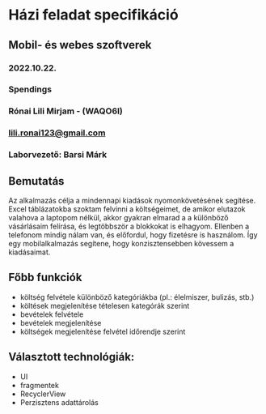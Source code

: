 # Házi feladat specifikáció

## Mobil- és webes szoftverek
### 2022.10.22.
### Spendings
### Rónai Lili Mirjam - (WAQO6I)
### lili.ronai123@gmail.com
### Laborvezető: Barsi Márk

## Bemutatás

Az alkalmazás célja a mindennapi kiadások nyomonkövetésének segítése. Excel táblázatokba szoktam felvinni a költségeimet, de amikor elutazok valahova a laptopom nélkül, akkor gyakran elmarad a a különböző vásárlásaim felírása, és legtöbbször a blokkokat is elhagyom. Ellenben a telefonom mindig nálam van, és előfordul, hogy fizetésre is használom. Így egy mobilalkalmazás segítene, hogy konzisztensebben kövessem a kiadásaimat.

## Főbb funkciók

- költség felvétele különböző kategóriákba (pl.: élelmiszer, bulizás, stb.)
- költések megjelenítése tételesen kategórák szerint
- bevételek felvétele
- bevételek megjelenítése
- költségek megjelenítése felvétel időrendje szerint

## Választott technológiák:

- UI
- fragmentek
- RecyclerView
- Perzisztens adattárolás
